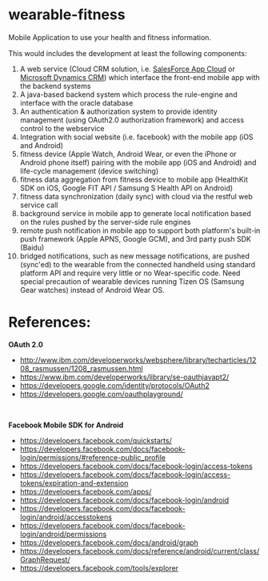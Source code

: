 # wearable-fitness

Mobile Application to use your health and ﬁtness information. <br/>

This would includes the development at least the following components: <br/>

1. A web service (Cloud CRM solution, i.e. [SalesForce App Cloud](https://www.salesforce.com/ap/platform/overview/) or [Microsoft Dynamics CRM](https://www.microsoft.com/en-us/dynamics/crm.aspx)) which interface the front-end mobile app with the backend systems <br/>
2. A java-based backend system which process the rule-engine and interface with the oracle database <br/>
3. An authentication & authorization system to provide identity management (using OAuth2.0 authorization framework) and access control to the webservice <br/>
4. Integration with social website (i.e. facebook) with the mobile app (iOS and Android)
5. fitness device (Apple Watch, Android Wear, or even the iPhone or Android phone itself) pairing with the mobile app (iOS and Android) and life-cycle management (device switching)
6. fitness data aggregation from fitness device to mobile app (HealthKit SDK on iOS, Google FIT API / Samsung S Health API on Android)
7. fitness data synchronization (daily sync) with cloud via the restful web service call
8. background service in mobile app to generate local notification based on the rules pushed by the server-side rule engines
9. remote push notification in mobile app to support both platform's built-in push framework (Apple APNS, Google GCM), and 3rd party push SDK (Baidu)
10. bridged notifications, such as new message notifications, are pushed (sync'ed) to the wearable from the connected handheld using standard platform API and require very little or no Wear-specific code. Need special precaution of wearable devices running Tizen OS (Samsung Gear watches) instead of Android Wear OS.

# References:

<b>OAuth 2.0</b>
- http://www.ibm.com/developerworks/websphere/library/techarticles/1208_rasmussen/1208_rasmussen.html <br/>
- https://www.ibm.com/developerworks/library/se-oauthjavapt2/ <br/>
- https://developers.google.com/identity/protocols/OAuth2 <br/>
- https://developers.google.com/oauthplayground/ <br/>

<br/>

<b>Facebook Mobile SDK for Android</b>
-  https://developers.facebook.com/quickstarts/ <br/>
-  https://developers.facebook.com/docs/facebook-login/permissions/#reference-public_profile <br/>
-  https://developers.facebook.com/docs/facebook-login/access-tokens <br/>
-  https://developers.facebook.com/docs/facebook-login/access-tokens/expiration-and-extension <br/>
-  https://developers.facebook.com/apps/ <br/>
-  https://developers.facebook.com/docs/facebook-login/android <br/>
-  https://developers.facebook.com/docs/facebook-login/android/accesstokens <br/>
-  https://developers.facebook.com/docs/facebook-login/android/permissions <br/>
-  https://developers.facebook.com/docs/android/graph <br/>
-  https://developers.facebook.com/docs/reference/android/current/class/GraphRequest/ <br/>
-  https://developers.facebook.com/tools/explorer <br/>

<br/>

<br/>
